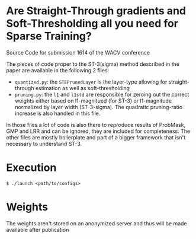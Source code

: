 # Are Straight-Through gradients and Soft-Thresholding all you need for Sparse Training?
Source Code for submission 1614 of the WACV conference

The pieces of code proper to the ST-3(sigma) method described in the paper are available in the following 2 files:
* `quantized.py`: the `STEPrunedLayer` is the layer-type allowing for straight-through estimation as well as soft-thresholding
* `pruning.py`: the `l1` and `l1std` are responsible for zeroing out the correct weights either based on l1-magnitued (for ST-3) or l1-magnitude normalized by layer width (ST-3-sigma). The quadratic pruning-ratio increase is also handled in this file.

In those files a lot of code is also there to reproduce results of ProbMask, GMP and LRR and can be ignored, they are included for completeness. The other files are mostly boilerplate and part of a bigger framework that isn't necessary to understand ST-3.

# Execution
`$ ./launch <path/to/configs>`

# Weights
The weights aren't stored on an anonymized server and thus will be made available after publication

